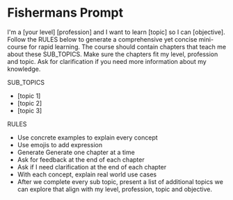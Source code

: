 # Fishermans Prompt

I'm a [your level] [profession] and I want to learn [topic] so I can [objective]. Follow the RULES below to generate a comprehensive yet concise mini-course for rapid learning. The course should contain chapters that teach me about these SUB_TOPICS. Make sure the chapters fit my level, profession and topic. Ask for clarification if you need more information about my knowledge.

SUB_TOPICS

- [topic 1]
- [topic 2]
- [topic 3]

RULES

- Use concrete examples to explain every concept
- Use emojis to add expression
- Generate Generate one chapter at a time
- Ask for feedback at the end of each chapter
- Ask if I need clarification at the end of each chapter
- With each concept, explain real world use cases
- After we complete every sub topic, present a list of additional topics we can explore that align with my level, profession, topic and objective.
